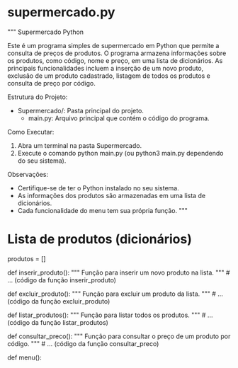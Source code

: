 # supermercado.py

"""
Supermercado Python

Este é um programa simples de supermercado em Python que permite a consulta de preços de produtos. O programa armazena informações sobre os produtos, como código, nome e preço, em uma lista de dicionários. As principais funcionalidades incluem a inserção de um novo produto, exclusão de um produto cadastrado, listagem de todos os produtos e consulta de preço por código.

Estrutura do Projeto:

- Supermercado/: Pasta principal do projeto.
  - main.py: Arquivo principal que contém o código do programa.

Como Executar:

1. Abra um terminal na pasta Supermercado.
2. Execute o comando python main.py (ou python3 main.py dependendo do seu sistema).

Observações:

- Certifique-se de ter o Python instalado no seu sistema.
- As informações dos produtos são armazenadas em uma lista de dicionários.
- Cada funcionalidade do menu tem sua própria função.
"""

# Lista de produtos (dicionários)
produtos = []

def inserir_produto():
    """
    Função para inserir um novo produto na lista.
    """
    # ... (código da função inserir_produto)

def excluir_produto():
    """
    Função para excluir um produto da lista.
    """
    # ... (código da função excluir_produto)

def listar_produtos():
    """
    Função para listar todos os produtos.
    """
    # ... (código da função listar_produtos)

def consultar_preco():
    """
    Função para consultar o preço de um produto por código.
    """
    # ... (código da função consultar_preco)

def menu():
